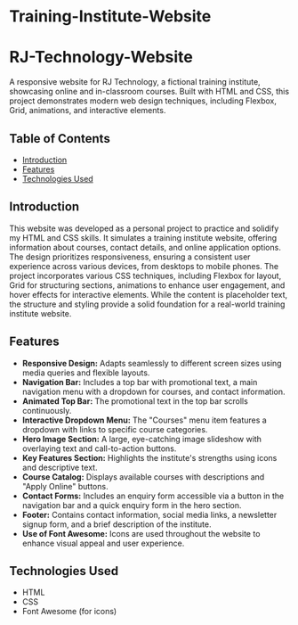 # Training-Institute-Website
# RJ-Technology-Website

A responsive website for RJ Technology, a fictional training institute, showcasing online and in-classroom courses. Built with HTML and CSS, this project demonstrates modern web design techniques, including Flexbox, Grid, animations, and interactive elements.

## Table of Contents

* [Introduction](#introduction)
* [Features](#features)
* [Technologies Used](#technologies-used)


## Introduction

This website was developed as a personal project to practice and solidify my HTML and CSS skills.  It simulates a training institute website, offering information about courses, contact details, and online application options. The design prioritizes responsiveness, ensuring a consistent user experience across various devices, from desktops to mobile phones. The project incorporates various CSS techniques, including Flexbox for layout, Grid for structuring sections, animations to enhance user engagement, and hover effects for interactive elements.  While the content is placeholder text, the structure and styling provide a solid foundation for a real-world training institute website.

## Features

* **Responsive Design:** Adapts seamlessly to different screen sizes using media queries and flexible layouts.
* **Navigation Bar:**  Includes a top bar with promotional text, a main navigation menu with a dropdown for courses, and contact information.
* **Animated Top Bar:**  The promotional text in the top bar scrolls continuously.
* **Interactive Dropdown Menu:**  The "Courses" menu item features a dropdown with links to specific course categories.
* **Hero Image Section:**  A large, eye-catching image slideshow with overlaying text and call-to-action buttons.
* **Key Features Section:**  Highlights the institute's strengths using icons and descriptive text.
* **Course Catalog:**  Displays available courses with descriptions and "Apply Online" buttons.
* **Contact Forms:**  Includes an enquiry form accessible via a button in the navigation bar and a quick enquiry form in the hero section.
* **Footer:** Contains contact information, social media links, a newsletter signup form, and a brief description of the institute.
* **Use of Font Awesome:** Icons are used throughout the website to enhance visual appeal and user experience.

## Technologies Used

* HTML
* CSS
* Font Awesome (for icons)


